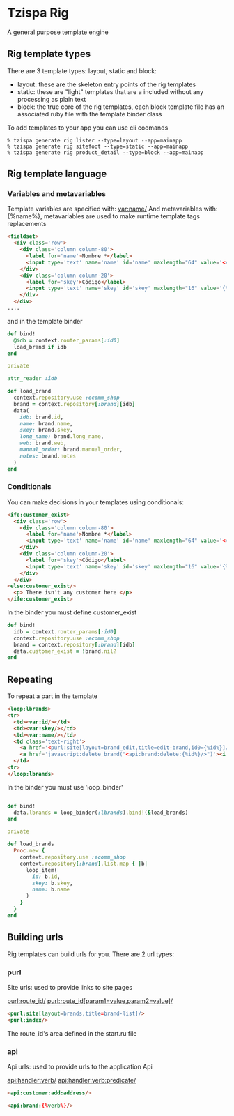 # Tzispa Rig

A general purpose template engine

## Rig template types

There are 3 template types: layout, static and block:

* layout: these are the skeleton entry points of the rig templates
* static: these are "light" templates that are a included without any processing as plain text
* block: the true core of the rig templates, each block template file has an associated ruby file with the template binder class

To add templates to your app you can use cli coomands

```shell
% tzispa generate rig lister --type=layout --app=mainapp
% tzispa generate rig sitefoot --type=static --app=mainapp
% tzispa generate rig product_detail --type=block --app=mainapp
```

## Rig template language

### Variables and metavariables

Template variables are specified with: <var:name/>
And metavariables with: {%name%}, metavariables are used to make runtime template tags replacements

```html
<fieldset>
  <div class='row'>
    <div class='column column-80'>
      <label for='name'>Nombre *</label>
      <input type='text' name='name' id='name' maxlength="64" value='<var:name/>' required='required' />
    </div>
    <div class='column column-20'>
      <label for='skey'>Código</label>
      <input type='text' name='skey' id='skey' maxlength="16" value='{%skey%}'/>
    </div>
  </div>
....

```

and in the template binder

```ruby
def bind!
  @idb = context.router_params[:id0]
  load_brand if idb
end

private

attr_reader :idb

def load_brand
  context.repository.use :ecomm_shop
  brand = context.repository[:brand][idb]
  data(
    idb: brand.id,
    name: brand.name,
    skey: brand.skey,
    long_name: brand.long_name,
    web: brand.web,
    manual_order: brand.manual_order,
    notes: brand.notes
  )
end
```


### Conditionals

You can make decisions in your templates using conditionals:

```html
<ife:customer_exist>
  <div class='row'>
    <div class='column column-80'>
      <label for='name'>Nombre *</label>
      <input type='text' name='name' id='name' maxlength="64" value='<var:name/>' required='required' />
    </div>
    <div class='column column-20'>
      <label for='skey'>Código</label>
      <input type='text' name='skey' id='skey' maxlength="16" value='{%skey%}'/>
    </div>
  </div>
<else:customer_exist/>  
  <p> There isn't any customer here </p>
</ife:customer_exist>  
```

In the binder you must define customer_exist

```ruby
def bind!
  idb = context.router_params[:id0]
  context.repository.use :ecomm_shop
  brand = context.repository[:brand][idb]
  data.customer_exist = !brand.nil?
end
```



## Repeating

To repeat a part in the template

```html
<loop:lbrands>
<tr>
  <td><var:id/></td>
  <td><var:skey/></td>
  <td><var:name/></td>
  <td class='text-right'>
    <a href='<purl:site[layout=brand_edit,title=edit-brand,id0={%id%}]/>'><i class='fa fa-edit'></i></a>
    <a href='javascript:delete_brand("<api:brand:delete:{%id%}/>")'><i class='fa fa-trash'></i></a>
  </td>
<tr>
</loop:lbrands>
```

In the binder you must use 'loop_binder'

```ruby

def bind!
  data.lbrands = loop_binder(:lbrands).bind!(&load_brands)
end

private

def load_brands
  Proc.new {
    context.repository.use :ecomm_shop
    context.repository[:brand].list.map { |b|
      loop_item(
        id: b.id,
        skey: b.skey,
        name: b.name
      )
    }
  }
end


```

## Building urls

Rig templates can build urls for you. There are 2 url types:

### purl

Site urls: used to provide links to site pages

<purl:route_id/>
<purl:route_id[param1=value,param2=value]/>

```html
<purl:site[layout=brands,title=brand-list]/>
<purl:index/>
```
The route_id's area defined in the start.ru file

### api

Api urls: used to provide urls to the application Api

<api:handler:verb/>
<api:handler:verb:predicate/>

```html
<api:customer:add:address/>

<api:brand:{%verb%}/>
```
